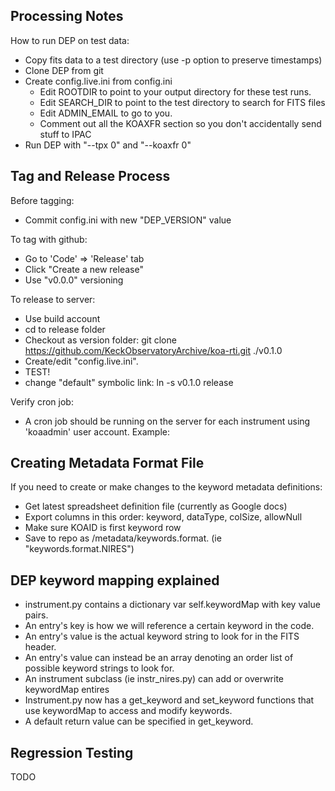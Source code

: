 


## Processing Notes

How to run DEP on test data:
- Copy fits data to a test directory (use -p option to preserve timestamps)
- Clone DEP from git
- Create config.live.ini from config.ini
  - Edit ROOTDIR to point to your output directory for these test runs.
  - Edit SEARCH_DIR to point to the test directory to search for FITS files
  - Edit ADMIN_EMAIL to go to you.
  - Comment out all the KOAXFR section so you don't accidentally send stuff to IPAC
- Run DEP with "--tpx 0" and "--koaxfr 0"


## Tag and Release Process

Before tagging:
- Commit config.ini with new "DEP_VERSION" value

To tag with github: 
- Go to 'Code' => 'Release' tab
- Click "Create a new release"
- Use "v0.0.0" versioning

To release to server:
- Use build account
- cd to release folder
- Checkout as version folder: git clone https://github.com/KeckObservatoryArchive/koa-rti.git ./v0.1.0
- Create/edit "config.live.ini".
- TEST!
- change "default" symbolic link: ln -s v0.1.0 release

Verify cron job:
- A cron job should be running on the server for each instrument using 'koaadmin' user account.  Example:



## Creating Metadata Format File
If you need to create or make changes to the keyword metadata definitions:

- Get latest spreadsheet definition file (currently as Google docs)
- Export columns in this order: keyword, dataType, colSize, allowNull
- Make sure KOAID is first keyword row
- Save to repo as /metadata/keywords.format.<INSTR> (ie "keywords.format.NIRES")


## DEP keyword mapping explained
- instrument.py contains a dictionary var self.keywordMap with key value pairs.  
- An entry's key is how we will reference a certain keyword in the code.
- An entry's value is the actual keyword string to look for in the FITS header.  
- An entry's value can instead be an array denoting an order list of possible keyword strings to look for.
- An instrument subclass (ie instr_nires.py) can add or overwrite keywordMap entires
- Instrument.py now has a get_keyword and set_keyword functions that use keywordMap to access and modify keywords.
- A default return value can be specified in get_keyword.



## Regression Testing
TODO




